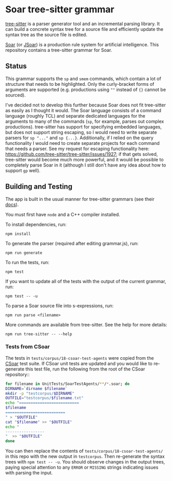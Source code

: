 # Soar tree-sitter grammar

[tree-sitter](https://tree-sitter.github.io/) is a parser generator tool and an incremental parsing library. It can build a concrete syntax tree for a source file and efficiently update the syntax tree as the source file is edited.

[Soar](https://github.com/SoarGroup/Soar) (or [JSoar](https://github.com/soartech/jsoar)) is a production rule system for artificial intelligence. This repository contains a tree-sitter grammar for Soar.

## Status

This grammar supports the `sp` and `smem` commands, which contain a lot of structure that needs to be highlighted. Only the curly-bracket forms of arguments are supported (e.g. productions using `""` instead of `{}` cannot be sourced).

I've decided not to develop this further because Soar does not fit tree-sitter as easily as I thought it would. The Soar language consists of a command language (roughly TCL) and separate dedicated languages for the arguments to many of the commands (`sp`, for example, parses out complex productions). tree-sitter has support for specifying embedded languages, but does not support string escaping, so I would need to write separate parsers for `sp "..."` and `sp {...}`. Additionally, if I relied on the query functionality I would need to create separate projects for each command that needs a parser. See my request for escaping functionality here: https://github.com/tree-sitter/tree-sitter/issues/1927; if that gets solved, tree-sitter would become much more powerful, and it would be possible to completely parse Soar in it (although I still don't have any idea about how to support `gp` well).

## Building and Testing

The app is built in the usual manner for tree-sitter grammars (see their [docs](https://tree-sitter.github.io/tree-sitter/creating-parsers
)).

You must first have `node` and a C++ compiler installed.

To install dependencies, run:

    npm install

To generate the parser (required after editing grammar.js), run:

    npm run generate

To run the tests, run:

    npm test

If you want to update all of the tests with the output of the current grammar, run:

    npm test -- -u

To parse a Soar source file into s-expressions, run:

    npm run parse <filename>

More commands are available from tree-sitter. See the help for more details:

    npm run tree-sitter -- --help

### Tests from CSoar

The tests in `tests/corpus/18-csoar-test-agents` were copied from the [CSoar](https://github.com/SoarGroup/Soar) test suite. If CSoar unit tests are updated and you would like to re-generate this test file, run the following from the root of the CSoar repository::

```bash
for filename in UnitTests/SoarTestAgents/**/*.soar; do
DIRNAME=`dirname $filename`
mkdir -p "testcorpus/$DIRNAME"
OUTFILE="testcorpus/$filename.txt"
echo "==========================
$filename
==========================
" > "$OUTFILE"
cat "$filename" >> "$OUTFILE"
echo "
-----------------
"  >> "$OUTFILE"
done
```

You can then replace the contents of `tests/corpus/18-csoar-test-agents/` in this repo with the new output in `testcorpus`. Then re-generate the syntax trees with `npm test -- -u`. You should observe changes in the output trees, paying special attention to any `ERROR` or `MISSING` strings indicating issues with parsing the input.
